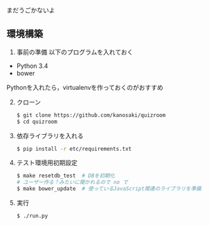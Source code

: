 まだうごかないよ


環境構築
--------
1. 事前の準備
以下のプログラムを入れておく

* Python 3.4 
* bower

Pythonを入れたら，virtualenvを作っておくのがおすすめ

2. クローン
	
	```sh
    $ git clone https://github.com/kanosaki/quizroom
    $ cd quizroom
    ```

3. 依存ライブラリを入れる
	
	```sh
    $ pip install -r etc/requirements.txt
    ```

4. テスト環境用初期設定
	
	```sh
    $ make resetdb_test  # DBを初期化
    # ユーザー作る？みたいに聞かれるので no で
    $ make bower_update  # 使っているJavaScript関連のライブラリを準備
	```
	
5. 実行

	```sh
    $ ./run.py
    ```
